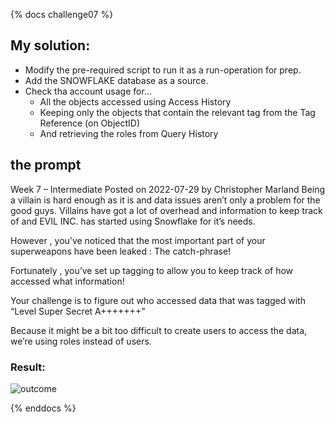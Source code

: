 {% docs challenge07 %}
## My solution:
- Modify the pre-required script to run it as a run-operation for prep.  
- Add the SNOWFLAKE database as a source.
- Check tha account usage for...
  - All the objects accessed using Access History
  - Keeping only the objects that contain the relevant tag from the Tag Reference (on ObjectID)
  - And retrieving the roles from Query History

## the prompt
Week 7 – Intermediate
Posted on 2022-07-29 by Christopher Marland
Being a villain is hard enough as it is and data issues aren’t only a problem for the good guys. Villains have got a lot of overhead and information to keep track of and EVIL INC. has started using Snowflake for it’s needs. 

However , you’ve noticed that the most important part of your superweapons have been leaked :  The catch-phrase!

Fortunately , you’ve set up tagging to allow you to keep track of how accessed what information!

Your challenge is to figure out who accessed data that was tagged with “Level Super Secret A+++++++”

Because it might be a bit too difficult to create users to access the data, we’re using roles instead of users.

### Result:

![outcome](https://frostyfriday.org/wp-content/uploads/2022/07/Screenshot-2022-07-27-at-18.28.27.png)

{% enddocs %}